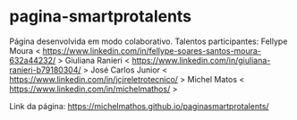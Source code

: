 # pagina-smartprotalents
Página desenvolvida em modo colaborativo.
Talentos participantes:
  Fellype Moura < https://www.linkedin.com/in/fellype-soares-santos-moura-632a44232/ >
  Giuliana Ranieri < https://www.linkedin.com/in/giuliana-ranieri-b79180304/ >
  José Carlos Junior < https://www.linkedin.com/in/jcjreletrotecnico/ >
  Michel Matos < https://www.linkedin.com/in/michelmathos/ >
  
Link da página: https://michelmathos.github.io/paginasmartprotalents/
